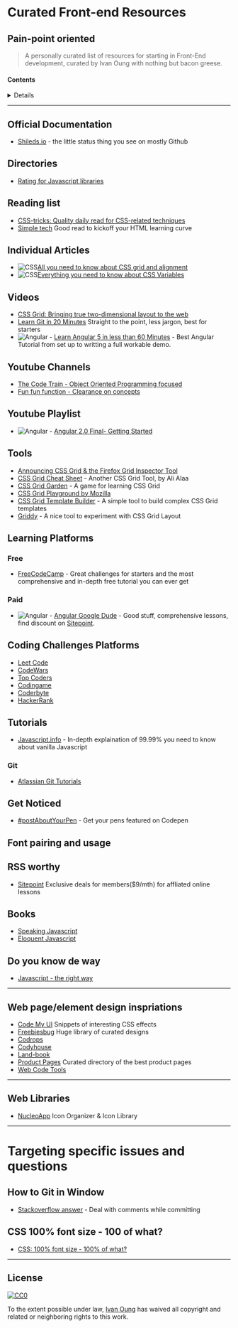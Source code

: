 # Curated Front-end Resources
## Pain-point oriented
> A personally curated list of resources for starting in Front-End development, curated by Ivan Oung with nothing but bacon greese.


#### Contents

<details>

<!-- toc -->
- [Official Documentation](#official-documentation)
- [Directories](#directories)
- [Reading List](#reading-list)
- [Individual Articles](#individual-articles)
- [Videos](#videos)
- [Youtube Channels](#youtube-channels)
- [Tools](#tools)
- [Learning Platforms](#learning-platoforms)
- [Coding Challenges Platforms](#coding-challenges-platforms)
- [Tutorials](#tutorials)
    - [Git](#git) - To start version controlling your projects
- [Getting noticed - feature your work](#get-noticed)
- [Font pairing and usage](#font-paring-and-usage)
- [RSS worthy](#rss-worthy) - To keep them in your reading list
<!-- tocstop -->

</details>

---

## Official Documentation

* [Shileds.io](http://shields.io/) - the little status thing you see on mostly Github

## Directories

* [Rating for Javascript libraries](https://www.javascripting.com/)

## Reading list

* [CSS-tricks: Quality daily read for CSS-related techniques](https://css-tricks.com/)
* [Simple tech](http://www.htmldog.com/techniques/) Good read to kickoff your HTML learning curve

## Individual Articles
* ![CSS][css][All you need to know about CSS grid and alignment](https://css-tricks.com/snippets/css/complete-guide-grid/)
* ![CSS][css][Everything you need to know about CSS Variables](https://medium.freecodecamp.org/everything-you-need-to-know-about-css-variables-c74d922ea855)

## Videos

* [CSS Grid: Bringing true two-dimensional layout to the web](https://channel9.msdn.com/Events/WebPlatformSummit/Microsoft-Edge-Web-Summit-2017/ES08)
* [Learn Git in 20 Minutes](https://www.youtube.com/watch?v=Y9XZQO1n_7c) Straight to the point, less jargon, best for starters
* ![Angular][angular] - [Learn Angular 5 in less than 60 Minutes](https://www.youtube.com/watch?v=oa9cnWTpqP8&t=1217s) - Best Angular Tutorial from set up to writting a full workable demo.

## Youtube Channels
* [The Code Train - Object Oriented Programming focused](https://www.youtube.com/channel/UCvjgXvBlbQiydffZU7m1_aw)
* [Fun fun function - Clearance on concepts](https://www.youtube.com/channel/UCO1cgjhGzsSYb1rsB4bFe4Q)

## Youtube Playlist
* ![Angular][angular] - [Angular 2.0 Final- Getting Started](https://www.youtube.com/playlist?list=PL55RiY5tL51rLeDxRPlE6Hsnss3QDCCKc)

## Tools

* [Announcing CSS Grid & the Firefox Grid Inspector Tool](https://www.youtube.com/watch?v=16enLRDbOyY)
* [CSS Grid Cheat Sheet](https://alialaa.github.io/css-grid-cheat-sheet/) - Another CSS Grid Tool, by Ali Alaa
* [CSS Grid Garden](http://cssgridgarden.com/) - A game for learning CSS Grid
* [CSS Grid Playground by Mozilla](https://mozilladevelopers.github.io/playground/)
* [CSS Grid Template Builder](http://codepen.io/anthonydugois/full/RpYBmy) - A simple tool to build complex CSS Grid templates
* [Griddy](http://griddy.io) - A nice tool to experiment with CSS Grid Layout


## Learning Platforms

### Free
* [FreeCodeCamp](https://www.freecodecamp.org/) - Great challenges for starters and the most comprehensive and in-depth free tutorial you can ever get

### Paid
* ![Angular][angular] - [Angular Google Dude](https://ultimateangular.com/) - Good stuff, comprehensive lessons, find discount on [Sitepoint](https://www.sitepoint.com/).



## Coding Challenges Platforms
* [Leet Code](https://leetcode.com/)
* [CodeWars](https://www.codewars.com/)
* [Top Coders](https://www.topcoder.com/)
* [Codingame](https://www.codingame.com/start)
* [Coderbyte](https://coderbyte.com/)
* [HackerRank](https://www.hackerrank.com/dashboard)

## Tutorials
* [Javascript.info](https://javascript.info/) - In-depth explaination of 99.99% you need to know about vanilla Javascript


### Git

* [Atlassian Git Tutorials](https://www.atlassian.com/git/tutorials)


## Get Noticed

* [#postAboutYourPen](https://codepen.io/rachsmith/project/full/Darjgq/) - Get your pens featured on Codepen


## Font pairing and usage

## RSS worthy
* [Sitepoint](https://www.sitepoint.com/) Exclusive deals for members($9/mth) for affliated online lessons

## Books
* [Speaking Javascript](http://speakingjs.com/es5/)
* [Eloquent Javascript](http://eloquentjavascript.net/3rd_edition/)

## Do you know de way
* [Javascript - the right way](http://jstherightway.org/)

---

## Web page/element design inspriations
* [Code My UI](https://codemyui.com) Snippets of interesting CSS effects
* [Freebiesbug](https://freebiesbug.com/) Huge library of curated designs
* [Codrops](https://tympanus.net/codrops/)
* [Codyhouse](https://codyhouse.co/library/)
* [Land-book](https://land-book.com/)
* [Product Pages](http://www.pages.xyz/type/product) Curated directory of the best product pages
* [Web Code Tools](https://webcode.tools/css-generator) 

---

## Web Libraries
* [NucleoApp](https://nucleoapp.com) Icon Organizer & Icon Library

---

# Targeting specific issues and questions

## How to Git in Window
* [Stackoverflow answer](https://stackoverflow.com/a/12355120/8011883) - Deal with comments while committing

## CSS 100% font size - 100 of what?
* [CSS: 100% font size - 100% of what?](https://stackoverflow.com/questions/6803016/css-100-font-size-100-of-what)

---

## License

[![CC0](http://mirrors.creativecommons.org/presskit/buttons/88x31/svg/cc-zero.svg)](https://creativecommons.org/publicdomain/zero/1.0/)

To the extent possible under law, [Ivan Oung](https://github.com/ivanoung/) has waived all copyright and related or neighboring rights to this work.


[angular]: https://img.shields.io/badge/Framework-Angular-red.svg
[css]: https://img.shields.io/badge/Language-CSS-yellow.svg
[Javascript]: https://img.shields.io/badge/Language-Javascript-green.svg
